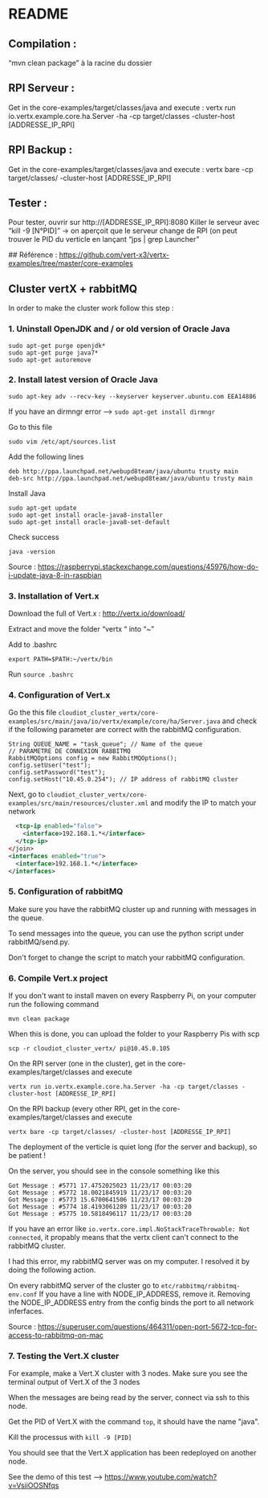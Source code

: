 # README

## Compilation : 
“mvn clean package” à la racine du dossier 

## RPI Serveur :
Get in the core-examples/target/classes/java and execute :
vertx run io.vertx.example.core.ha.Server -ha -cp target/classes -cluster-host  [ADDRESSE_IP_RPI]

## RPI Backup :
Get in the core-examples/target/classes/java and execute :
vertx bare -cp target/classes/ -cluster-host [ADDRESSE_IP_RPI] 

## Tester :
Pour tester, ouvrir sur http://[ADDRESSE_IP_RPI]:8080
Killer le serveur avec “kill -9 [N°PID]” → on aperçoit que le serveur change de RPI (on peut trouver le PID du verticle en lançant “jps | grep Launcher”

## Référence : 
https://github.com/vert-x3/vertx-examples/tree/master/core-examples 

## Cluster vertX + rabbitMQ 
In order to make the cluster work follow this step : 

### 1. Uninstall OpenJDK and / or old version of Oracle Java 
```
sudo apt-get purge openjdk*
sudo apt-get purge java7*
sudo apt-get autoremove
```

### 2. Install latest version of Oracle Java
```
sudo apt-key adv --recv-key --keyserver keyserver.ubuntu.com EEA14886

```
If you have an dirmngr error —> `sudo apt-get install dirmngr`

Go to this file
```
sudo vim /etc/apt/sources.list
```
Add the following lines 
```
deb http://ppa.launchpad.net/webupd8team/java/ubuntu trusty main
deb-src http://ppa.launchpad.net/webupd8team/java/ubuntu trusty main
```

Install Java 
```
sudo apt-get update
sudo apt-get install oracle-java8-installer
sudo apt-get install oracle-java8-set-default
```

Check success 
```
java -version
```

Source : https://raspberrypi.stackexchange.com/questions/45976/how-do-i-update-java-8-in-raspbian

### 3. Installation of Vert.x

Download the full of Vert.x : http://vertx.io/download/

Extract and move the folder “vertx “ into “~”

Add to .bashrc
```
export PATH=$PATH:~/vertx/bin
```
Run `source .bashrc`


### 4. Configuration of Vert.x

Go the this file `cloudiot_cluster_vertx/core-examples/src/main/java/io/vertx/example/core/ha/Server.java` and check if the following parameter are correct with the rabbitMQ configuration.
```
String QUEUE_NAME = "task_queue"; // Name of the queue
// PARAMETRE DE CONNEXION RABBITMQ
RabbitMQOptions config = new RabbitMQOptions();
config.setUser("test");
config.setPassword("test");
config.setHost("10.45.0.254"); // IP address of rabbitMQ cluster
```

Next, go to ```cloudiot_cluster_vertx/core-examples/src/main/resources/cluster.xml``` and modify the IP to match your network

```xml
  <tcp-ip enabled="false">
    <interface>192.168.1.*</interface>
  </tcp-ip>
</join>
<interfaces enabled="true">
  <interface>192.168.1.*</interface>
</interfaces>
```

### 5. Configuration of rabbitMQ

Make sure you have the rabbitMQ cluster up and running with messages in the queue.

To send messages into the queue, you can use the python script under rabbitMQ/send.py.

Don't forget to change the script to match your rabbitMQ configuration.

### 6. Compile Vert.x project

If you don't want to install maven on every Raspberry Pi, on your computer run the following command 
```
mvn clean package
```

When this is done, you can upload the folder to your Raspberry Pis with scp
```
scp -r cloudiot_cluster_vertx/ pi@10.45.0.105
```

On the RPI server (one in the cluster), get in the core-examples/target/classes and execute
```
vertx run io.vertx.example.core.ha.Server -ha -cp target/classes -cluster-host [ADDRESSE_IP_RPI]
```

On the RPI backup (every other RPI, get in the core-examples/target/classes and execute
```
vertx bare -cp target/classes/ -cluster-host [ADDRESSE_IP_RPI] 
```

The deployment of the verticle is quiet long (for the server and backup), so be patient !

On the server, you should see in the console something like this
```
Got Message : #5771 17.4752025023 11/23/17 00:03:20
Got Message : #5772 18.0021845919 11/23/17 00:03:20
Got Message : #5773 15.6700641506 11/23/17 00:03:20
Got Message : #5774 18.4193061289 11/23/17 00:03:20
Got Message : #5775 10.5818496117 11/23/17 00:03:20
```

If you have an error like `io.vertx.core.impl.NoStackTraceThrowable: Not connected`, it propably means that the vertx client can't connect to the rabbitMQ cluster. 

I had this error, my rabbitMQ server was on my computer. I resolved it by doing the following action.

On every rabbitMQ server of the cluster go to `etc/rabbitmq/rabbitmq-env.conf`
If you have a line with NODE_IP_ADDRESS, remove it. Removing the NODE_IP_ADDRESS entry from the config binds the port to all network inferfaces.

Source : https://superuser.com/questions/464311/open-port-5672-tcp-for-access-to-rabbitmq-on-mac


### 7. Testing the Vert.X cluster

For example, make a Vert.X cluster with 3 nodes. Make sure you see the terminal output of Vert.X of the 3 nodes 

When the messages are being read by the server, connect via ssh to this node.

Get the PID of Vert.X with the command `top`, it should have the name "java".

Kill the processus with `kill -9 [PID]`

You should see that the Vert.X application has been redeployed on another node. 

See the demo of this test --> https://www.youtube.com/watch?v=VsiiOOSNfqs
